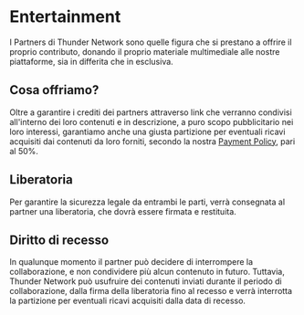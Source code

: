 # Entertainment
I Partners di Thunder Network sono quelle figura che si prestano a offrire il proprio contributo, donando il proprio materiale multimediale alle nostre piattaforme, sia in differita che in esclusiva.
## Cosa offriamo?
Oltre a garantire i crediti dei partners attraverso link che verranno condivisi all'interno dei loro contenuti e in descrizione, a puro scopo pubblicitario nei loro interessi, garantiamo anche una giusta partizione per eventuali ricavi acquisiti dai contenuti da loro forniti, secondo la nostra [Payment Policy](Payment%20Policy.md), pari al 50%.
## Liberatoria
Per garantire la sicurezza legale da entrambi le parti, verrà consegnata al partner una liberatoria, che dovrà essere firmata e restituita.
## Diritto di recesso
In qualunque momento il partner può decidere di interrompere la collaborazione, e non condividere più alcun contenuto in futuro. Tuttavia, Thunder Network può usufruire dei contenuti inviati durante il periodo di collaborazione, dalla firma della liberatoria fino al recesso e verrà interrotta la partizione per eventuali ricavi acquisiti dalla data di recesso. 

